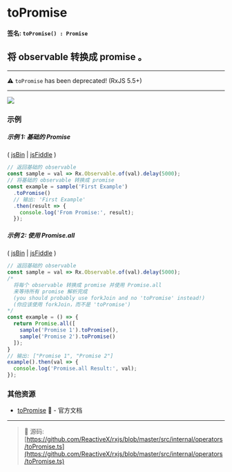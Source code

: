 # toPromise

#### 签名: `toPromise() : Promise`

## 将 observable 转换成 promise 。

---

:warning: `toPromise` has been deprecated! (RxJS 5.5+)

---

<div class="ua-ad"><div class="ua-ad"><a href="https://ultimateangular.com/?ref=76683_kee7y7vk"><img src="https://ultimateangular.com/assets/img/banners/ua-leader.svg"></a></div></div>

### 示例

##### 示例 1: 基础的 Promise

( [jsBin](http://jsbin.com/favoqecixi/1/edit?js,console) |
[jsFiddle](https://jsfiddle.net/btroncone/thykc9up/) )

```js
// 返回基础的 observable
const sample = val => Rx.Observable.of(val).delay(5000);
// 将基础的 observable 转换成 promise
const example = sample('First Example')
  .toPromise()
  // 输出: 'First Example'
  .then(result => {
    console.log('From Promise:', result);
  });
```

##### 示例 2: 使用 Promise.all

( [jsBin](http://jsbin.com/hutiyicaco/1/edit?js,console) |
[jsFiddle](https://jsfiddle.net/btroncone/xzu6u7hs/) )

```js
// 返回基础的 observable
const sample = val => Rx.Observable.of(val).delay(5000);
/*
  将每个 observable 转换成 promise 并使用 Promise.all 
  来等待所有 promise 解析完成
  (you should probably use forkJoin and no 'toPromise' instead!)
  (你应该使用 forkJoin，而不是 'toPromise')
*/
const example = () => {
  return Promise.all([
    sample('Promise 1').toPromise(),
    sample('Promise 2').toPromise()
  ]);
}
// 输出: ["Promise 1", "Promise 2"]
example().then(val => {
  console.log('Promise.all Result:', val);
});
```

### 其他资源

- [toPromise](https://cn.rx.js.org/class/es6/Observable.js~Observable.html#instance-method-toPromise) :newspaper: - 官方文档

---
> :file_folder: 源码:  [https://github.com/ReactiveX/rxjs/blob/master/src/internal/operators/toPromise.ts](https://github.com/ReactiveX/rxjs/blob/master/src/internal/operators/toPromise.ts)
